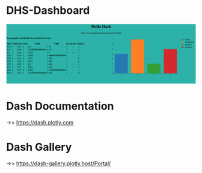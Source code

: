 # DHS-Dashboard

![Interface Screenshot](ss1.png)

# Dash Documentation
->> https://dash.plotly.com
# Dash Gallery
->> https://dash-gallery.plotly.host/Portal/
